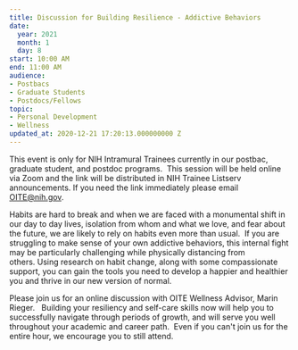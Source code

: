```yaml
---
title: Discussion for Building Resilience - Addictive Behaviors
date:
  year: 2021
  month: 1
  day: 8
start: 10:00 AM
end: 11:00 AM
audience:
- Postbacs
- Graduate Students
- Postdocs/Fellows
topic:
- Personal Development
- Wellness
updated_at: 2020-12-21 17:20:13.000000000 Z
---
```

<span>This event is only for NIH Intramural Trainees currently in our
postbac, graduate student, and postdoc programs.  This session will be
held online via Zoom and the link will be distributed in NIH Trainee
Listserv announcements. If you need the link immediately please email
OITE@nih.gov. </span>

<span>Habits are hard to break and when we are faced with a monumental
shift in our day to day lives, isolation from whom and what we love, and
fear about the future, we are likely to rely on habits even more than
usual.  If you are struggling to make sense of your own addictive
behaviors, this internal fight may be particularly challenging while
physically distancing from others. Using research on habit change, along
with some compassionate support, you can gain the tools you need to
develop a happier and healthier you and thrive in our new version of
normal. </span>

<span>Please join us for an online discussion with OITE Wellness
Advisor, Marin Rieger.   Building your resiliency and self-care skills
now will help you to successfully navigate through periods of growth,
and will serve you well throughout your academic and career path.  Even
if you can't join us for the entire hour, we encourage you to still
attend.  </span>

 

 
